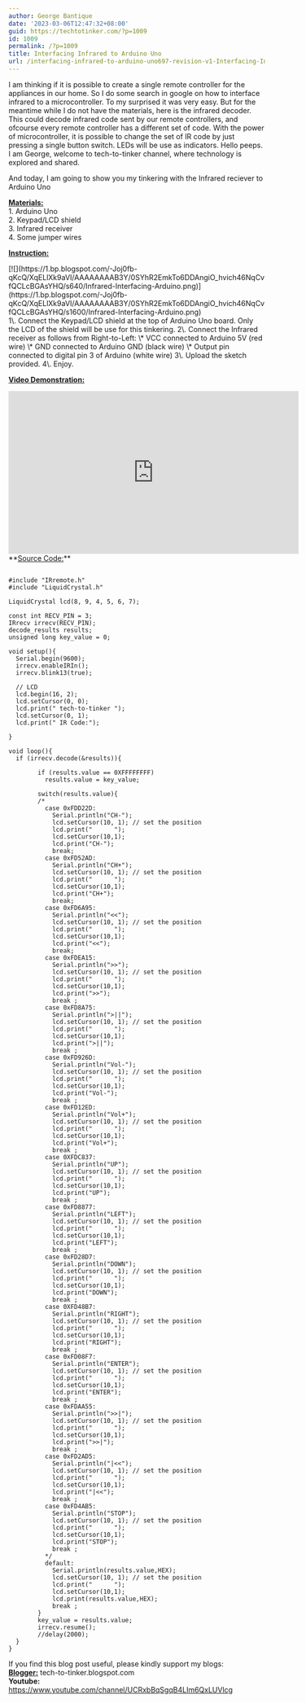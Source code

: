 ```yaml
---
author: George Bantique
date: '2023-03-06T12:47:32+08:00'
guid: https://techtotinker.com/?p=1009
id: 1009
permalink: /?p=1009
title: Interfacing Infrared to Arduino Uno
url: /interfacing-infrared-to-arduino-uno697-revision-v1-Interfacing-Infrared-to-Arduino-Uno
---
```



<div dir="ltr" style="text-align: left;">I am thinking if it is possible to create a single remote controller for the appliances in our home. So I do some search in google on how to interface infrared to a microcontroller. To my surprised it was very easy. But for the meantime while I do not have the materials, here is the infrared decoder. This could decode infrared code sent by our remote controllers, and ofcourse every remote controller has a different set of code. With the power of microcontroller, it is possible to change the set of IR code by just pressing a single button switch. LEDs will be use as indicators. Hello peeps. I am George, welcome to tech-to-tinker channel, where technology is explored and shared.

And today, I am going to show you my tinkering with the Infrared reciever to Arduino Uno

**<u>Materials:</u>**  
1\. Arduino Uno  
2\. Keypad/LCD shield  
3\. Infrared receiver  
4\. Some jumper wires

**<u>Instruction:</u>**

<div style="clear: both; text-align: left;">[![](https://1.bp.blogspot.com/-Joj0fb-qKcQ/XqELlXk9aVI/AAAAAAAAB3Y/0SYhR2EmkTo6DDAngiO_hvich46NqCvfQCLcBGAsYHQ/s640/Infrared-Interfacing-Arduino.png)](https://1.bp.blogspot.com/-Joj0fb-qKcQ/XqELlXk9aVI/AAAAAAAAB3Y/0SYhR2EmkTo6DDAngiO_hvich46NqCvfQCLcBGAsYHQ/s1600/Infrared-Interfacing-Arduino.png)</div>1\. Connect the Keypad/LCD shield at the top of Arduino Uno board. Only the LCD of the shield will be use for this tinkering.  
2\. Connect the Infrared receiver as follows from Right-to-Left:  
 \* VCC connected to Arduino 5V (red wire)  
 \* GND connected to Arduino GND (black wire)  
 \* Output pin connected to digital pin 3 of Arduino (white wire)  
3\. Upload the sketch provided.  
4\. Enjoy.

**<u>Video Demonstration:</u>**

<div style="clear: both; text-align: left;"><iframe allowfullscreen="" data-thumbnail-src="https://i.ytimg.com/vi/rfcsW---eNI/0.jpg" frameborder="0" height="320" loading="lazy" src="https://www.youtube.com/embed/rfcsW---eNI?feature=player_embedded" width="570"></iframe></div>**<u>Source Code:</u>**

```

#include "IRremote.h"
#include "LiquidCrystal.h"

LiquidCrystal lcd(8, 9, 4, 5, 6, 7);

const int RECV_PIN = 3;
IRrecv irrecv(RECV_PIN);
decode_results results;
unsigned long key_value = 0;

void setup(){
  Serial.begin(9600);
  irrecv.enableIRIn();
  irrecv.blink13(true);

  // LCD
  lcd.begin(16, 2);
  lcd.setCursor(0, 0);
  lcd.print(" tech-to-tinker ");
  lcd.setCursor(0, 1);
  lcd.print(" IR Code:");

}

void loop(){
  if (irrecv.decode(&results)){
 
        if (results.value == 0XFFFFFFFF)
          results.value = key_value;
        
        switch(results.value){
        /*
          case 0xFDD22D:
            Serial.println("CH-");
            lcd.setCursor(10, 1); // set the position
            lcd.print("      ");
            lcd.setCursor(10,1);
            lcd.print("CH-");
            break;
          case 0xFD52AD:
            Serial.println("CH+");
            lcd.setCursor(10, 1); // set the position
            lcd.print("      ");
            lcd.setCursor(10,1);
            lcd.print("CH+");
            break;
          case 0xFD6A95:
            Serial.println("<<");
            lcd.setCursor(10, 1); // set the position
            lcd.print("      ");
            lcd.setCursor(10,1);
            lcd.print("<<");
            break;
          case 0xFDEA15:
            Serial.println(">>");
            lcd.setCursor(10, 1); // set the position
            lcd.print("      ");
            lcd.setCursor(10,1);
            lcd.print(">>");
            break ;  
          case 0xFD8A75:
            Serial.println(">||");
            lcd.setCursor(10, 1); // set the position
            lcd.print("      ");
            lcd.setCursor(10,1);
            lcd.print(">||");
            break ;               
          case 0xFD926D:
            Serial.println("Vol-");
            lcd.setCursor(10, 1); // set the position
            lcd.print("      ");
            lcd.setCursor(10,1);
            lcd.print("Vol-");
            break ;  
          case 0xFD12ED:
            Serial.println("Vol+");
            lcd.setCursor(10, 1); // set the position
            lcd.print("      ");
            lcd.setCursor(10,1);
            lcd.print("Vol+");
            break ;  
          case 0XFDC837:
            Serial.println("UP");
            lcd.setCursor(10, 1); // set the position
            lcd.print("      ");
            lcd.setCursor(10,1);
            lcd.print("UP");
            break ;  
          case 0xFD8877:
            Serial.println("LEFT");
            lcd.setCursor(10, 1); // set the position
            lcd.print("      ");
            lcd.setCursor(10,1);
            lcd.print("LEFT");
            break ;  
          case 0xFD28D7:
            Serial.println("DOWN");
            lcd.setCursor(10, 1); // set the position
            lcd.print("      ");
            lcd.setCursor(10,1);
            lcd.print("DOWN");
            break ;
          case 0XFD48B7:
            Serial.println("RIGHT");
            lcd.setCursor(10, 1); // set the position
            lcd.print("      ");
            lcd.setCursor(10,1);
            lcd.print("RIGHT");
            break ;
          case 0xFD08F7:
            Serial.println("ENTER");
            lcd.setCursor(10, 1); // set the position
            lcd.print("      ");
            lcd.setCursor(10,1);
            lcd.print("ENTER");
            break ;
          case 0xFDAA55:
            Serial.println(">>|");
            lcd.setCursor(10, 1); // set the position
            lcd.print("      ");
            lcd.setCursor(10,1);
            lcd.print(">>|");
            break ;
          case 0xFD2AD5:
            Serial.println("|<<");
            lcd.setCursor(10, 1); // set the position
            lcd.print("      ");
            lcd.setCursor(10,1);
            lcd.print("|<<");
            break ;
          case 0xFD4AB5:
            Serial.println("STOP");
            lcd.setCursor(10, 1); // set the position
            lcd.print("      ");
            lcd.setCursor(10,1);
            lcd.print("STOP");
            break ;
          */
          default:
            Serial.println(results.value,HEX);
            lcd.setCursor(10, 1); // set the position
            lcd.print("      ");
            lcd.setCursor(10,1);
            lcd.print(results.value,HEX);
            break ;      
        }
        key_value = results.value;
        irrecv.resume(); 
        //delay(2000);
  }
}

```

If you find this blog post useful, please kindly support my blogs:  
**<u>Blogger:</u>** tech-to-tinker.blogspot.com  
**Youtube:** https://www.youtube.com/channel/UCRxbBqSgqB4LIm6QxLUVlcg

</div>